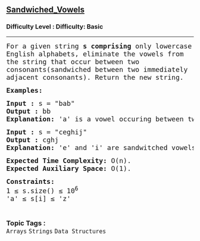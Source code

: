 <h2><a href="https://www.geeksforgeeks.org/problems/sandwiched-vowels5158/1?page=3&category=Arrays,Strings,Linked%20List,Stack,Queue&difficulty=Basic&status=unsolved&sortBy=submissions">Sandwiched_Vowels</a></h2><h3>Difficulty Level : Difficulty: Basic</h3><hr><div class="problems_problem_content__Xm_eO"><p><span style="font-size: 18px; font-family: 'andale mono', monospace;">For a given string <strong>s comprising </strong>only lowercase English alphabets, eliminate the vowels from the string that occur between two consonants(sandwiched between two immediately adjacent consonants). Return the new string.</span></p>
<p><span style="font-size: 18px; font-family: 'andale mono', monospace;"><strong>Examples:</strong></span></p>
<pre><span style="font-size: 18px; font-family: 'andale mono', monospace;"><strong>Input :</strong> s = "bab"
<strong>Output :</strong> bb
<strong>Explanation: </strong>'a' is a vowel occuring between two consonants i.e. b. Hence the updated string eliminates a.</span></pre>
<pre><span style="font-size: 18px; font-family: 'andale mono', monospace;"><strong>Input :</strong> s = "ceghij"<br></span><span style="font-size: 18px; font-family: 'andale mono', monospace;"><strong>Output :</strong> cghj<br><strong>Explanation: </strong>'e' and 'i' are sandwitched vowels.</span></pre>
<p><span style="font-size: 18px; font-family: 'andale mono', monospace;"><strong>Expected Time Complexity:</strong> O(n).<br><strong>Expected Auxiliary Space:</strong>&nbsp;O(1).</span></p>
<p><span style="font-size: 18px; font-family: 'andale mono', monospace;"><strong>Constraints:<br></strong></span><span style="font-size: 18px; font-family: 'andale mono', monospace;">1 ≤ s.size() ≤ 10<sup>6</sup><sup><br></sup></span><span style="font-size: 18px; font-family: 'andale mono', monospace;">'a' ≤ s[i] ≤ 'z'</span></p></div><br><p><span style=font-size:18px><strong>Topic Tags : </strong><br><code>Arrays</code>&nbsp;<code>Strings</code>&nbsp;<code>Data Structures</code>&nbsp;